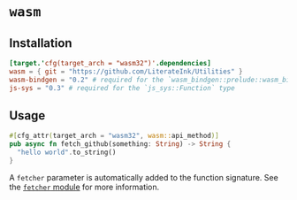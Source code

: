 # `wasm`

## Installation

```toml
[target.'cfg(target_arch = "wasm32")'.dependencies]
wasm = { git = "https://github.com/LiterateInk/Utilities" }
wasm-bindgen = "0.2" # required for the `wasm_bindgen::prelude::wasm_bindgen` macro
js-sys = "0.3" # required for the `js_sys::Function` type
```

## Usage

```rust
#[cfg_attr(target_arch = "wasm32", wasm::api_method)]
pub async fn fetch_github(something: String) -> String {
  "hello world".to_string()
}
```

A `fetcher` parameter is automatically added to the function signature.
See the [`fetcher` module](../fetcher) for more information.
